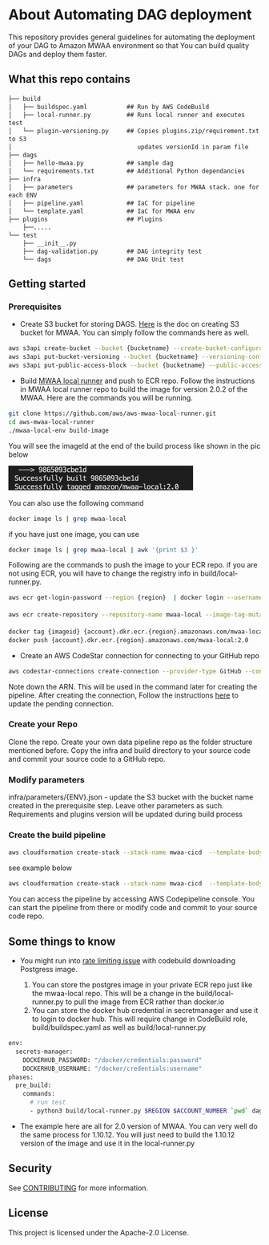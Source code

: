 # About Automating DAG deployment

This repository provides general guidelines for automating the deployment of your DAG to Amazon MWAA environment so that You can build quality DAGs and deploy them faster.

## What this repo contains

```
├── build
│   ├── buildspec.yaml           ## Run by AWS CodeBuild
│   ├── local-runner.py          ## Runs local runner and executes test
│   └── plugin-versioning.py     ## Copies plugins.zip/requirement.txt to S3 
│                                   updates versionId in param file
├── dags
│   ├── hello-mwaa.py            ## sample dag
│   └── requirements.txt         ## Additional Python dependancies
├── infra
│   ├── parameters               ## parameters for MWAA stack. one for each ENV
│   ├── pipeline.yaml            ## IaC for pipeline
│   └── template.yaml            ## IaC for MWAA env
├── plugins                      ## Plugins
    ├──.....    
└── test                      
    ├── __init__.py
    ├── dag-validation.py        ## DAG integrity test
    └── dags                     ## DAG Unit test
```
## Getting started
### Prerequisites

- Create S3 bucket for storing DAGS. [Here](https://docs.aws.amazon.com/mwaa/latest/userguide/mwaa-s3-bucket.html) is the doc on creating S3 bucket for MWAA. You can simply follow the commands here as well.

```bash
aws s3api create-bucket --bucket {bucketname} --create-bucket-configuration LocationConstraint={region}
aws s3api put-bucket-versioning --bucket {bucketname} --versioning-configuration Status=Enabled
aws s3api put-public-access-block --bucket {bucketname} --public-access-block-configuration "BlockPublicAcls=true,IgnorePublicAcls=true,BlockPublicPolicy=true,RestrictPublicBuckets=true"

```
- Build [MWAA local runner](https://github.com/aws/aws-mwaa-local-runner) and push to ECR repo. Follow the instructions in MWAA local runner repo to build the image for version 2.0.2 of the MWAA. Here are the commands you will be running.
```bash
git clone https://github.com/aws/aws-mwaa-local-runner.git
cd aws-mwaa-local-runner
./mwaa-local-env build-image
```
You will see the imageId at the end of the build process like shown in the pic below

![](./mwaa_imageid.png)

You can also use the following command
```bash
docker image ls | grep mwaa-local
```
if you have just one image, you can use
```bash
docker image ls | grep mwaa-local | awk '{print $3 }'
```

 Following are the commands to push the image to your ECR repo. if you are not using ECR, you will have to change the registry info in build/local-runner.py. 

```bash
aws ecr get-login-password --region {region}  | docker login --username AWS --password-stdin {account}.dkr.ecr.{region}.amazonaws.com

aws ecr create-repository --repository-name mwaa-local --image-tag-mutability IMMUTABLE --image-scanning-configuration scanOnPush=true

docker tag {imageid} {account}.dkr.ecr.{region}.amazonaws.com/mwaa-local:2.0
docker push {account}.dkr.ecr.{region}.amazonaws.com/mwaa-local:2.0

```


- Create an AWS CodeStar connection for connecting to your GitHub repo

```bash
aws codestar-connections create-connection --provider-type GitHub --connection-name MWAA-GitHub-connection.
```
Note down the ARN. This will be used in the command later for creating the pipeline.
After creating the connection, Follow the instructions [here](https://docs.aws.amazon.com/dtconsole/latest/userguide/connections-update.html) to update the pending connection.


### Create your Repo

 Clone the repo. Create your own data pipeline repo as the folder structure mentioned before. Copy the infra and build  directory to your source code and commit your source code to a GitHub repo.

### Modify parameters
 infra/parameters/{ENV}.json - update the S3 bucket with the bucket name created in the prerequisite step. Leave other parameters as such. Requirements and plugins version will be updated during build process

### Create the build pipeline

```bash
aws cloudformation create-stack --stack-name mwaa-cicd  --template-body file://infra/pipeline.yaml  --capabilities CAPABILITY_AUTO_EXPAND CAPABILITY_IAM --parameters ParameterKey=CodeRepoName,ParameterValue={CodeRepoName} ParameterKey=MWAASourceBucket,ParameterValue={MWAASourceBucket} ParameterKey=GitHubAccountName,ParameterValue={GitHubAccountName} ParameterKey=CodeStarConnectionArn,ParameterValue={CodeStarConnectionArn}

```
see example below
``` bash
aws cloudformation create-stack --stack-name mwaa-cicd  --template-body file://infra/pipeline.yaml  --capabilities CAPABILITY_AUTO_EXPAND CAPABILITY_IAM --parameters ParameterKey=CodeRepoName,ParameterValue=test ParameterKey=MWAASourceBucket,ParameterValue=airflow2.0-us-east-1 ParameterKey=GitHubAccountName,ParameterValue=accountname ParameterKey=CodeStarConnectionArn,ParameterValue=arn:aws:codestar-connections:us-east-1:1234567890:connection/15e9ee86-1082-479a-a9ed-38ca8c680046
```

You can access the pipeline by accessing AWS Codepipeline console. You can start the pipeline from there or modify code and commit to your source code repo.

## Some things to know
- You might run into [rate limiting issue](https://www.docker.com/increase-rate-limits#:~:text=The%20rate%20limits%20of%20100,the%20six%20hour%20window%20elapses.) with codebuild downloading Postgress image. 

    1. You can store the postgres image in your private ECR repo just like the mwaa-local repo. This will be a change in the build/local-runner.py to pull the image from ECR rather than docker.io
    2. You can store the docker hub credential in secretmanager and use it to login to docker hub. This will require change in CodeBuild role, build/buildspec.yaml as well as build/local-runner.py
```bash
env:
  secrets-manager:
    DOCKERHUB_PASSWORD: "/docker/credentials:password"
    DOCKERHUB_USERNAME: "/docker/credentials:username"
phases:
  pre_build:
    commands:
      # run test
      - python3 build/local-runner.py $REGION $ACCOUNT_NUMBER `pwd` dags/requirements.txt ${PY_CONSTRAINTS} $DOCKERHUB_USERNAME $DOCKERHUB_USERNAME

```

- The example here are all for 2.0 version of MWAA. You can very well do the same process for 1.10.12. You will just need to build the 1.10.12 version of the image and use it in the local-runner.py

## Security

See [CONTRIBUTING](CONTRIBUTING.md#security-issue-notifications) for more information.

## License

This project is licensed under the Apache-2.0 License.

